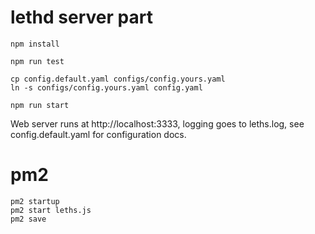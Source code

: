 # lethd server part

```
npm install

npm run test

cp config.default.yaml configs/config.yours.yaml
ln -s configs/config.yours.yaml config.yaml

npm run start
```

Web server runs at http://localhost:3333, logging goes to leths.log, see config.default.yaml for configuration docs.

# pm2
```
pm2 startup
pm2 start leths.js 
pm2 save
```
